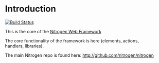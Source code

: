# Introduction

[![Build Status](https://travis-ci.org/nitrogen/nitrogen_core.png?branch=master)](https://travis-ci.org/nitrogen/nitrogen_core)

This is the core of the [Nitrogen Web Framework](http://nitrogenproject.com)

The core functionality of the framework is here (elements, actions, handlers,
libraries).

The main Nitrogen repo is found here: http://github.com/nitrogen/nitrogen
